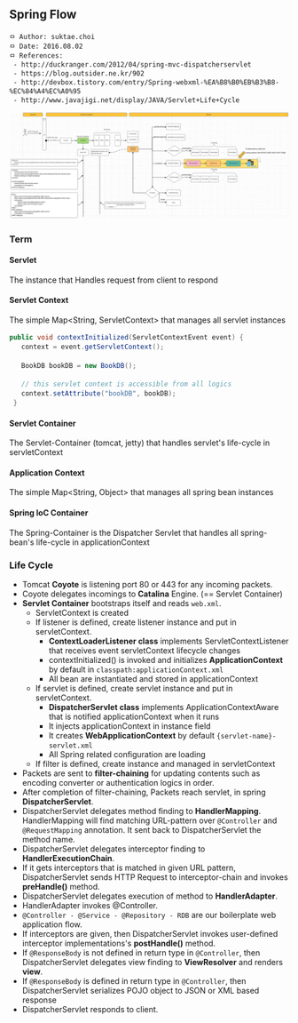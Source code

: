 ## Spring Flow

```
ㅁ Author: suktae.choi
ㅁ Date: 2016.08.02
ㅁ References:
 - http://duckranger.com/2012/04/spring-mvc-dispatcherservlet
 - https://blog.outsider.ne.kr/902
 - http://devbox.tistory.com/entry/Spring-webxml-%EA%B8%B0%EB%B3%B8-%EC%84%A4%EC%A0%95
 - http://www.javajigi.net/display/JAVA/Servlet+Life+Cycle
```

<img src="https://github.com/agongi/study/blob/master/spring-common/spring-flow/images/Screen%20Shot%202017-06-17%20at%2017.19.48.png">

### Term
#### Servlet
The instance that Handles request from client to respond

#### Servlet Context
The simple Map<String, ServletContext> that manages all servlet instances

```java
public void contextInitialized(ServletContextEvent event) {
   context = event.getServletContext();

   BookDB bookDB = new BookDB();

   // this servlet context is accessible from all logics
   context.setAttribute("bookDB", bookDB);
 }
```

#### Servlet Container
The Servlet-Container (tomcat, jetty) that handles servlet's life-cycle in servletContext

#### Application Context
The simple Map<String, Object> that manages all spring bean instances

#### Spring IoC Container
The Spring-Container is the Dispatcher Servlet that handles all spring-bean's life-cycle in applicationContext

### Life Cycle
- Tomcat **Coyote** is listening port 80 or 443 for any incoming packets.
- Coyote delegates incomings to **Catalina** Engine. (== Servlet Container)
- **Servlet Container** bootstraps itself and reads `web.xml`.
  - ServletContext is created
  - If listener is defined, create listener instance and put in servletContext.
    - **ContextLoaderListener class** implements ServletContextListener that receives event servletContext lifecycle changes
    - contextInitialized() is invoked and initializes **ApplicationContext** by default in `classpath:applicationContext.xml`
    - All bean are instantiated and stored in applicationContext
  - If servlet is defined, create servlet instance and put in servletContext.
    - **DispatcherServlet class** implements ApplicationContextAware that is notified applicationContext when it runs
    - It injects applicationContext in instance field
    - It creates **WebApplicationContext** by default `{servlet-name}-servlet.xml`
    - All Spring related configuration are loading
  - If filter is defined, create instance and managed in servletContext
- Packets are sent to **filter-chaining** for updating contents such as encoding converter or authentication logics in order.
- After completion of filter-chaining, Packets reach servlet, in spring **DispatcherServlet**.
- DispatcherServlet delegates method finding to **HandlerMapping**. HandlerMapping will find matching URL-pattern over `@Controller` and `@RequestMapping` annotation. It sent back to DispatcherServlet the method name.
- DispatcherServlet delegates interceptor finding to **HandlerExecutionChain**.
- If it gets interceptors that is matched in given URL pattern, DispatcherServlet sends HTTP Request to interceptor-chain and invokes **preHandle()** method.
- DispatcherServlet delegates execution of method to **HandlerAdapter**.
- HandlerAdapter invokes @Controller.
- `@Controller - @Service - @Repository - RDB` are our boilerplate web application flow.
- If interceptors are given, then DispatcherServlet invokes user-defined interceptor implementations's **postHandle()** method.
- If `@ResponseBody` is not defined in return type in `@Controller`, then DispatcherServlet delegates view finding to **ViewResolver** and renders **view**.
- If `@ResponseBody` is defined in return type in `@Controller`, then DispatcherServlet serializes POJO object to JSON or XML based response
- DispatcherServlet responds to client.
